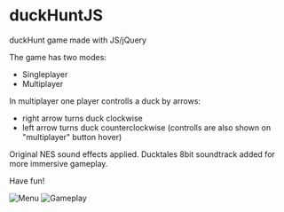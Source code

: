 # duckHuntJS
duckHunt game made with JS/jQuery

The game has two modes:
- Singleplayer
- Multiplayer

In multiplayer one player controlls a duck by arrows:
- right arrow turns duck clockwise
- left arrow turns duck counterclockwise
(controlls are also shown on "multiplayer" button hover)

Original NES sound effects applied.
Ducktales 8bit soundtrack added for more immersive gameplay.

Have fun!

![Menu](https://sun9-62.userapi.com/c855416/v855416038/184ed6/wZJF6fzMZ74.jpg)
![Gameplay](https://sun9-37.userapi.com/c855416/v855416038/184ecd/8sUuiAP-xZY.jpg)

